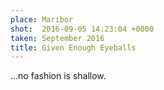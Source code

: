```yaml
---
place: Maribor
shot:  2016-09-05 14:23:04 +0000
taken: September 2016
title: Given Enough Eyeballs
---
```


…no fashion is shallow.
